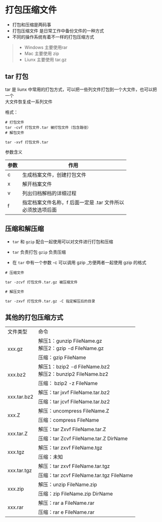 # 打包压缩文件

- 打包和压缩是两码事
- 打包压缩文件 是日常工作中备份文件的一种方式
- 不同的操作系统有着不一样的打包压缩方式


> - Windows 主要使用rar
> - Mac 主要使用 zip
> - Liunx 主要使用 tar.gz

## tar 打包

tar 是 liunx 中常用的打包方式，可以把一些列文件打包到一个大文件，也可以把一个<br>大文件恢复成一系列文件



格式：

```
# 打包文件
tar -cvf 打包文件.tar 被打包文件（包含路径）
# 解包文件

tar -xvf 打包文件.tar
```

参数含义

| 参数| 作用|
|---|---|
c|生成档案文件，创建打包文件
x|解开档案文件
v|列出归档解档的详细过程
|f|指定档案文件名称，f 后面一定是 .tar 文件所以<br>必须放选项后面|

## 压缩和解压缩

- `tar` 和 `gzip` 配合一起使用可以对文件进行打包和压缩

- `tar` 负责打包 `gzip` 负责压缩
- 在 `tar` 中有一个参数 -c 可以调用 gzip ,方便两者一起使用
gzip 的格式

```
# 压缩文件

tar -zcvf 打包文件.tar.gz 被压缩文件

# 解压文件

tar -zxvf 打包文件.tar.gz -C 指定解压后的目录
```

## 其他的打包压缩方式

<table>
    <tr>
        <td>文件类型</td>
        <td>命令</td>
    </tr>
    <tr>
        <td rowspan="2">xxx.gz</td>
        <td>解压1：gunzip FileName.gz<br>解压2：gzip -d FileName.gz</td>
    </tr>
    <tr>
        <td>压缩：gzip FileName</td>
    </tr>
    <tr>
        <td rowspan="2">xxx.bz2</td>
        <td>解压1：bzip2 -d FileName.bz2<br>解压2：bunzip2 FileName.bz2</td>
    </tr>
    <tr>
        <td>压缩： bzip2 -z FileName</td>
    </tr>
    </tr>
    <tr>
        <td rowspan="2">xxx.tar.bz2</td>
        <td>解压：tar jxvf FileName.tar.bz2</td>
    </tr>
    <tr>
        <td>压缩：tar jcvf FileName.tar.bz2</td>
    </tr>
    </tr>
    <tr>
        <td rowspan="2">xxx.Z</td>
        <td>解压：uncompress FileName.Z</td>
    </tr>
    <tr>
        <td>压缩：compress FileName</td>
    </tr>
    </tr>
    <tr>
        <td rowspan="2">xxx.tar.Z</td>
        <td>解压：tar Zxvf FileName.tar.Z</td>
    </tr>
    <tr>
        <td>压缩：tar Zcvf FileName.tar.Z DirName</td>
    </tr>
    </tr>
    <tr>
        <td rowspan="2">xxx.tgz</td>
        <td>解压：tar zxvf FileName.tgz </td>
    </tr>
    <tr>
        <td>压缩：未知</td>
    </tr>
    </tr>
    <tr>
        <td rowspan="2">xxx.tar.tgz</td>
        <td>解压：tar zxvf FileName.tar.tgz</td>
    </tr>
    <tr>
        <td>压缩：tar zcvf FileName.tar.tgz FileName </td>
    </tr>
    </tr>
    <tr>
        <td rowspan="2">xxx.zip</td>
        <td>解压：unzip FileName.zip</td>
    </tr>
    <tr>
        <td>压缩：zip FileName.zip DirName</td>
    </tr>
    </tr>
    <tr>
        <td rowspan="2">xxx.rar</td>
        <td>解压：rar a FileName.rar </td>
    </tr>
    <tr>
        <td>压缩：rar e FileName.rar</td>
    </tr>  
</table>
